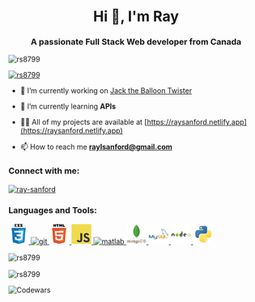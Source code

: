 <h1 align="center">Hi 👋, I'm Ray</h1>
<h3 align="center">A passionate Full Stack Web developer from Canada</h3>

<p align="left"> <img src="https://komarev.com/ghpvc/?username=rs8799&label=Profile%20views&color=0e75b6&style=flat" alt="rs8799" /> </p>

<p align="left"> <a href="https://github.com/ryo-ma/github-profile-trophy"><img src="https://github-profile-trophy.vercel.app/?username=rs8799" alt="rs8799" /></a> </p>

- 🔭 I’m currently working on [Jack the Balloon Twister](https://jacktheballoontwister.netlify.app/)

- 🌱 I’m currently learning **APIs**

- 👨‍💻 All of my projects are available at [https://raysanford.netlify.app](https://raysanford.netlify.app)

- 📫 How to reach me **raylsanford@gmail.com**

<h3 align="left">Connect with me:</h3>
<p align="left">
<a href="https://linkedin.com/in/ray-sanford" target="blank"><img align="center" src="https://raw.githubusercontent.com/rahuldkjain/github-profile-readme-generator/master/src/images/icons/Social/linked-in-alt.svg" alt="ray-sanford" height="30" width="40" /></a>
</p>

<h3 align="left">Languages and Tools:</h3>
<p align="left"> <a href="https://www.w3schools.com/css/" target="_blank" rel="noreferrer"> <img src="https://raw.githubusercontent.com/devicons/devicon/master/icons/css3/css3-original-wordmark.svg" alt="css3" width="40" height="40"/> </a> <a href="https://git-scm.com/" target="_blank" rel="noreferrer"> <img src="https://www.vectorlogo.zone/logos/git-scm/git-scm-icon.svg" alt="git" width="40" height="40"/> </a> <a href="https://www.w3.org/html/" target="_blank" rel="noreferrer"> <img src="https://raw.githubusercontent.com/devicons/devicon/master/icons/html5/html5-original-wordmark.svg" alt="html5" width="40" height="40"/> </a> <a href="https://developer.mozilla.org/en-US/docs/Web/JavaScript" target="_blank" rel="noreferrer"> <img src="https://raw.githubusercontent.com/devicons/devicon/master/icons/javascript/javascript-original.svg" alt="javascript" width="40" height="40"/> </a> <a href="https://www.mathworks.com/" target="_blank" rel="noreferrer"> <img src="https://upload.wikimedia.org/wikipedia/commons/2/21/Matlab_Logo.png" alt="matlab" width="40" height="40"/> </a> <a href="https://www.mongodb.com/" target="_blank" rel="noreferrer"> <img src="https://raw.githubusercontent.com/devicons/devicon/master/icons/mongodb/mongodb-original-wordmark.svg" alt="mongodb" width="40" height="40"/> </a> <a href="https://www.mysql.com/" target="_blank" rel="noreferrer"> <img src="https://raw.githubusercontent.com/devicons/devicon/master/icons/mysql/mysql-original-wordmark.svg" alt="mysql" width="40" height="40"/> </a> <a href="https://nodejs.org" target="_blank" rel="noreferrer"> <img src="https://raw.githubusercontent.com/devicons/devicon/master/icons/nodejs/nodejs-original-wordmark.svg" alt="nodejs" width="40" height="40"/> </a> <a href="https://www.python.org" target="_blank" rel="noreferrer"> <img src="https://raw.githubusercontent.com/devicons/devicon/master/icons/python/python-original.svg" alt="python" width="40" height="40"/> </a> </p>

<p><img align="center" src="https://github-readme-stats.vercel.app/api/top-langs?username=rs8799&show_icons=true&locale=en&layout=compact" alt="rs8799" /></p>

<p><img align="center" src="https://github-readme-streak-stats.herokuapp.com/?user=rs8799&" alt="rs8799" /></p>

![Codewars](https://github.r2v.ch/codewars?user=rs8799&stroke=%23BB432CR)

